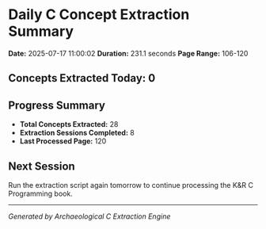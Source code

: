 # Daily C Concept Extraction Summary
**Date:** 2025-07-17 11:00:02
**Duration:** 231.1 seconds
**Page Range:** 106-120

## Concepts Extracted Today: 0

## Progress Summary
- **Total Concepts Extracted:** 28
- **Extraction Sessions Completed:** 8
- **Last Processed Page:** 120

## Next Session
Run the extraction script again tomorrow to continue processing the K&R C Programming book.

---
*Generated by Archaeological C Extraction Engine*
